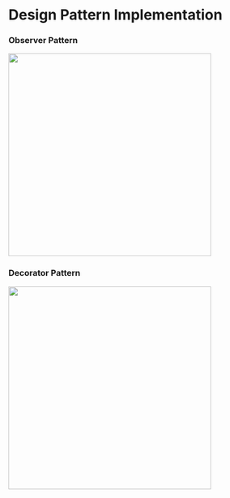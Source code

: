 # Design Pattern Implementation

### Observer Pattern

<img src="https://github.com/user-attachments/assets/1467cf42-0256-4c29-84a7-4bcb2a803be5" width="400"/>

### Decorator Pattern

<img src = "https://github.com/user-attachments/assets/8870421c-491a-4c85-9b9d-5e117919f24f" width="400"/>


